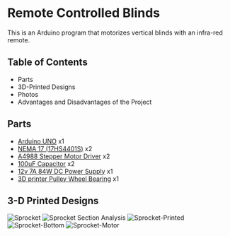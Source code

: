 # Remote Controlled Blinds

This is an Arduino program that motorizes vertical blinds with an infra-red remote. 

## Table of Contents
* Parts
* 3D-Printed Designs
* Photos
* Advantages and Disadvantages of the Project

## Parts
* [Arduino UNO](https://www.amazon.ca/ARDUINO-A000066-Uno-DIP-1-5/dp/B008GRTSV6/ref=sr_1_5?dchild=1&keywords=arduino+uno&qid=1630951142&sr=8-5) x1
* [NEMA 17 (17HS4401S)](https://www.amazon.ca/gp/product/B0787BQ4WH/ref=ppx_yo_dt_b_asin_title_o03_s00?ie=UTF8&psc=1) x2
* [A4988 Stepper Motor Driver](https://www.amazon.ca/gp/product/B06XJH3F3H/ref=ppx_yo_dt_b_asin_title_o03_s01?ie=UTF8&psc=1) x2
* [100uF Capacitor](https://www.amazon.ca/gp/product/B00W1COWV8/ref=ppx_yo_dt_b_asin_title_o02_s00?ie=UTF8&psc=1) x2
* [12v 7A 84W DC Power Supply](https://www.amazon.ca/gp/product/B08MCPVFSL/ref=ppx_yo_dt_b_asin_title_o02_s00?ie=UTF8&psc=1) x1
* [3D printer Pulley Wheel Bearing](https://www.amazon.ca/gp/product/B07V73N4QD/ref=ppx_yo_dt_b_asin_title_o03_s01?ie=UTF8&psc=1) x1

## 3-D Printed Designs
![Sprocket](https://user-images.githubusercontent.com/80595485/132253313-d88c8fad-0a29-4269-9fa3-f8ca721d24d1.PNG)
![Sprocket Section Analysis](https://user-images.githubusercontent.com/80595485/132253321-c03a0f69-0836-461c-876b-e7c939d27805.PNG)
![Sprocket-Printed](https://user-images.githubusercontent.com/80595485/132253433-9b4aae85-c5d3-4836-bd7c-7c485ac6ad71.jpg)
![Sprocket-Bottom](https://user-images.githubusercontent.com/80595485/132253446-df47f337-b3e4-4aae-945d-0f077c585592.jpg)
![Sprocket-Motor](https://user-images.githubusercontent.com/80595485/132253450-ad8d6361-b4c5-4db3-9828-8ccc89b2f6ad.jpg)

